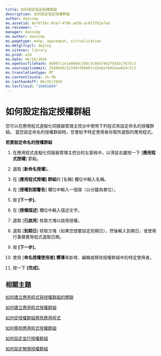 ```yaml
---
title: 如何設定指定授權群組
description: 如何設定指定授權群組
author: dansimp
ms.assetid: 8ef6716c-0cb7-4706-ad3b-ac6f27b2e7ad
ms.reviewer: ''
manager: dansimp
ms.author: dansimp
ms.pagetype: mdop, appcompat, virtualization
ms.mktglfcycl: deploy
ms.sitesec: library
ms.prod: w10
ms.date: 06/16/2016
ms.openlocfilehash: 4d997c1e1e80ddc356c3c0b474d27d3d1c7675c3
ms.sourcegitcommit: 354664bc527d93f80687cd2eba70d1eea024c7c3
ms.translationtype: MT
ms.contentlocale: zh-TW
ms.lasthandoff: 06/26/2020
ms.locfileid: "10801089"
---
```

# 如何設定指定授權群組


您可以在應用程式虛擬化伺服器管理主控台中使用下列程式來設定命名的授權群組。 當您設定命名的授權群組時，您會給予特定使用者存取所選取的應用程式。

**若要設定命名的授權群組**

1.  在應用程式虛擬化伺服器管理主控台的左窗格中，以滑鼠右鍵按一下 [**應用程式授權**] 節點。

2.  選取 [**新命名授權**]。

3.  在 [**應用程式授權] 群組**的 [名稱] 欄位中輸入名稱。

4.  在 [**授權到期警告**] 欄位中輸入一個值（以分鐘為單位）。

5.  按 **\[下一步\]**。

6.  在 [**授權描述**] 欄位中輸入描述文字。

7.  選取 [**已啟用**] 核取方塊以啟用授權。

8.  選取 [**到期日**] 核取方塊（如果您想要設定到期日），然後輸入到期日，或使用行事曆實用程式選取日期。

9.  按 **\[下一步\]**。

10. 使用 [**命名授權使用者] 嚮導**來新增、編輯或移除授權群組中的特定使用者。

11. 按一下 **\[完成\]**。

## 相關主題


[如何建立應用程式與授權群組的關聯](how-to-associate-an-application-with-a-license-group.md)

[如何建立應用程式授權群組](how-to-create-an-application-license-group.md)

[如何從授權群組移除應用程式](how-to-remove-an-application-from-a-license-group.md)

[如何移除應用程式授權群組](how-to-remove-an-application-license-group.md)

[如何設定並行授權群組](how-to-set-up-a-concurrent-license-group.md)

[如何設定無限授權群組](how-to-set-up-an-unlimited-license-group.md)

 

 





